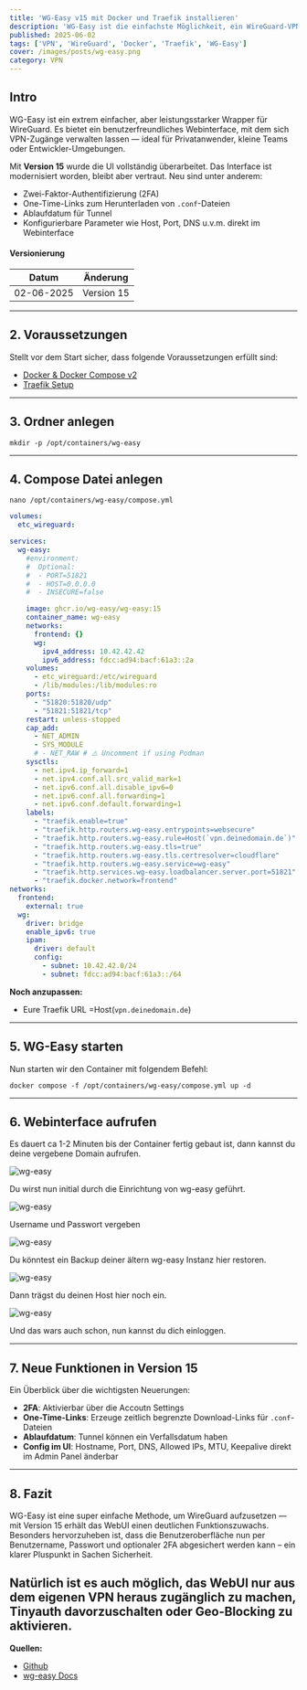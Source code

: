 ```yaml
---
title: 'WG-Easy v15 mit Docker und Traefik installieren'
description: 'WG-Easy ist die einfachste Möglichkeit, ein WireGuard-VPN inklusive Webinterface zu betreiben.'
published: 2025-06-02
tags: ['VPN', 'WireGuard', 'Docker', 'Traefik', 'WG-Easy']
cover: /images/posts/wg-easy.png
category: VPN
---
```


## Intro

WG-Easy ist ein extrem einfacher, aber leistungsstarker Wrapper für WireGuard. Es bietet ein benutzerfreundliches Webinterface, mit dem sich VPN-Zugänge verwalten lassen — ideal für Privatanwender, kleine Teams oder Entwickler-Umgebungen.

Mit **Version 15** wurde die UI vollständig überarbeitet. Das Interface ist modernisiert worden, bleibt aber vertraut. Neu sind unter anderem:

- Zwei-Faktor-Authentifizierung (2FA)
- One-Time-Links zum Herunterladen von `.conf`-Dateien
- Ablaufdatum für Tunnel
- Konfigurierbare Parameter wie Host, Port, DNS u.v.m. direkt im Webinterface

#### Versionierung
Datum | Änderung
--|--
02-06-2025 | Version 15 

---

## 2. Voraussetzungen

Stellt vor dem Start sicher, dass folgende Voraussetzungen erfüllt sind:

- [Docker & Docker Compose v2](/posts/server-setup#5-docker-und-docker-compose)
- [Traefik Setup](/posts/traefik)

---

## 3. Ordner anlegen

```
mkdir -p /opt/containers/wg-easy
```

---

## 4. Compose Datei anlegen

```
nano /opt/containers/wg-easy/compose.yml
```

```yaml title="compose.yml"
volumes:
  etc_wireguard:

services:
  wg-easy:
    #environment:
    #  Optional:
    #  - PORT=51821
    #  - HOST=0.0.0.0
    #  - INSECURE=false

    image: ghcr.io/wg-easy/wg-easy:15
    container_name: wg-easy
    networks:
      frontend: {}
      wg:
        ipv4_address: 10.42.42.42
        ipv6_address: fdcc:ad94:bacf:61a3::2a
    volumes:
      - etc_wireguard:/etc/wireguard
      - /lib/modules:/lib/modules:ro
    ports:
      - "51820:51820/udp"
      - "51821:51821/tcp"
    restart: unless-stopped
    cap_add:
      - NET_ADMIN
      - SYS_MODULE
      # - NET_RAW # ⚠️ Uncomment if using Podman
    sysctls:
      - net.ipv4.ip_forward=1
      - net.ipv4.conf.all.src_valid_mark=1
      - net.ipv6.conf.all.disable_ipv6=0
      - net.ipv6.conf.all.forwarding=1
      - net.ipv6.conf.default.forwarding=1
    labels:
      - "traefik.enable=true"
      - "traefik.http.routers.wg-easy.entrypoints=websecure"
      - "traefik.http.routers.wg-easy.rule=Host(`vpn.deinedomain.de`)"
      - "traefik.http.routers.wg-easy.tls=true"
      - "traefik.http.routers.wg-easy.tls.certresolver=cloudflare"
      - "traefik.http.routers.wg-easy.service=wg-easy"
      - "traefik.http.services.wg-easy.loadbalancer.server.port=51821"
      - "traefik.docker.network=frontend"
networks:
  frontend:
    external: true
  wg:
    driver: bridge
    enable_ipv6: true
    ipam:
      driver: default
      config:
        - subnet: 10.42.42.0/24
        - subnet: fdcc:ad94:bacf:61a3::/64

```

**Noch anzupassen:**

* Eure Traefik URL =Host(`vpn.deinedomain.de`)

---

## 5. WG-Easy starten

Nun starten wir den Container mit folgendem Befehl:

```
docker compose -f /opt/containers/wg-easy/compose.yml up -d
```

---

## 6. Webinterface aufrufen

Es dauert ca 1-2 Minuten bis der Container fertig gebaut ist, dann kannst du deine vergebene Domain aufrufen.

![wg-easy](./init1.png)

Du wirst nun initial durch die Einrichtung von wg-easy geführt.

![wg-easy](./init2.png)

Username und Passwort vergeben

![wg-easy](./init3.png)

Du könntest ein Backup deiner ältern wg-easy Instanz hier restoren.

![wg-easy](./init4.png)

Dann trägst du deinen Host hier noch ein.

![wg-easy](./init5.png)

Und das wars auch schon, nun kannst du dich einloggen.

---

## 7. Neue Funktionen in Version 15

Ein Überblick über die wichtigsten Neuerungen:

- **2FA**: Aktivierbar über die Accoutn Settings 
- **One-Time-Links**: Erzeuge zeitlich begrenzte Download-Links für `.conf`-Dateien
- **Ablaufdatum**: Tunnel können ein Verfallsdatum haben
- **Config im UI**: Hostname, Port, DNS, Allowed IPs, MTU, Keepalive direkt im Admin Panel änderbar

---

## 8. Fazit

WG-Easy ist eine super einfache Methode, um WireGuard aufzusetzen — mit Version 15 erhält das WebUI einen deutlichen Funktionszuwachs. Besonders hervorzuheben ist, dass die Benutzeroberfläche nun per Benutzername, Passwort und optionaler 2FA abgesichert werden kann – ein klarer Pluspunkt in Sachen Sicherheit.

Natürlich ist es auch möglich, das WebUI nur aus dem eigenen VPN heraus zugänglich zu machen, Tinyauth davorzuschalten oder Geo-Blocking zu aktivieren.
---

**Quellen:**

- [Github](https://github.com/wg-easy/wg-easy)
- [wg-easy Docs](https://wg-easy.github.io/wg-easy/latest/)

